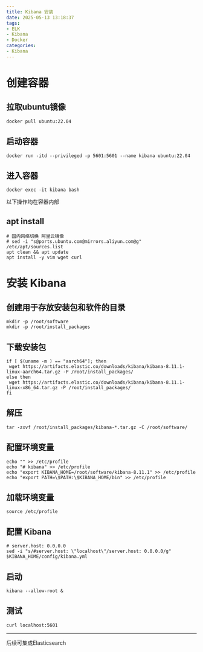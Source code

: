 ```yaml
---
title: Kibana 安装
date: 2025-05-13 13:18:37
tags:
- ELK
- Kibana
- Docker
categories:
- Kibana
---
```


# 创建容器
## 拉取ubuntu镜像
```shell
docker pull ubuntu:22.04
```

## 启动容器
```shell
docker run -itd --privileged -p 5601:5601 --name kibana ubuntu:22.04
```

## 进入容器
```shell
docker exec -it kibana bash
```
以下操作均在容器内部

## apt install
```shell
# 国内网络切换 阿里云镜像
# sed -i "s@ports.ubuntu.com@mirrors.aliyun.com@g" /etc/apt/sources.list
apt clean && apt update
apt install -y vim wget curl 
```

# 安装 Kibana
## 创建用于存放安装包和软件的目录
```shell
mkdir -p /root/software
mkdir -p /root/install_packages
```

## 下载安装包
```shell
if [ $(uname -m ) == "aarch64"]; then
 wget https://artifacts.elastic.co/downloads/kibana/kibana-8.11.1-linux-aarch64.tar.gz -P /root/install_packages/
else then
 wget https://artifacts.elastic.co/downloads/kibana/kibana-8.11.1-linux-x86_64.tar.gz -P /root/install_packages/
fi 
```

## 解压
```shell
tar -zxvf /root/install_packages/kibana-*.tar.gz -C /root/software/
```

## 配置环境变量
```shell
echo "" >> /etc/profile
echo "# kibana" >> /etc/profile
echo "export KIBANA_HOME=/root/software/kibana-8.11.1" >> /etc/profile
echo "export PATH=\$PATH:\$KIBANA_HOME/bin" >> /etc/profile
```

## 加载环境变量
```shell
source /etc/profile
```

## 配置 Kibana
```shell
# server.host: 0.0.0.0
sed -i "s/#server.host: \"localhost\"/server.host: 0.0.0.0/g" $KIBANA_HOME/config/kibana.yml
```
## 启动
```shell
kibana --allow-root & 
```

## 测试
```shell
curl localhost:5601
```

---
后续可集成Elasticsearch
